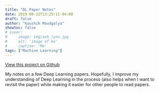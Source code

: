 ```yaml
---
title: "DL Paper Notes"
date: 2019-09-22T13:25:11-04:00
draft: false
author: "Kaushik Moudgalya"
showtoc: false
# cover:
#     image: img/ash_lynx.jpg
#     alt: 'image of me'
#     caption: 'Me'
tags: ["Machine Learning"]
---
```

[View this project on Github](https://github.com/Etrama/DL-Paper-Notes)

My notes on a few Deep Learning papers. Hopefully, I improve my understanding of Deep Learning in the process (also helps when I want to revisit the paper) while making it easier for other people to read papers.